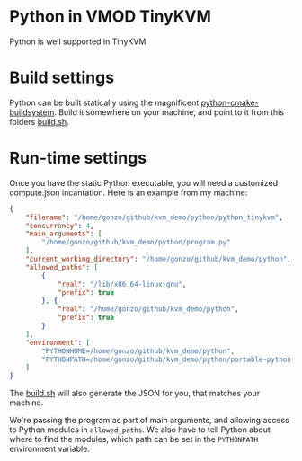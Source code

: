 # Python in VMOD TinyKVM

Python is well supported in TinyKVM.

# Build settings

Python can be built statically using the magnificent [python-cmake-buildsystem](https://github.com/bjia56/portable-python-cmake-buildsystem). Build it somewhere on your machine, and point to it from this folders [build.sh](build.sh).

# Run-time settings

Once you have the static Python executable, you will need a customized compute.json incantation. Here is an example from my machine:

```json
{
	"filename": "/home/gonzo/github/kvm_demo/python/python_tinykvm",
	"concurrency": 4,
	"main_arguments": [
		"/home/gonzo/github/kvm_demo/python/program.py"
	],
	"current_working_directory": "/home/gonzo/github/kvm_demo/python",
	"allowed_paths": [
		{
			"real": "/lib/x86_64-linux-gnu",
			"prefix": true
		}, {
			"real": "/home/gonzo/github/kvm_demo/python",
			"prefix": true
		}
	],
	"environment": [
		"PYTHONHOME=/home/gonzo/github/kvm_demo/python",
		"PYTHONPATH=/home/gonzo/github/kvm_demo/python/portable-python-cmake-buildsystem/.build/lib/python3.13"
	]
}
```

The [build.sh](build.sh) will also generate the JSON for you, that matches your machine.

We're passing the program as part of main arguments, and allowing access to Python modules in `allowed_paths`. We also have to tell Python about where to find the modules, which path can be set in the `PYTHONPATH` environment variable.
